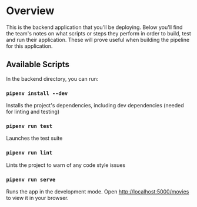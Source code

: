 # Overview

This is the backend application that you'll be deploying. Below you'll find the team's notes on what scripts or steps they perform in order to build, test and run their application. These will prove useful when building the pipeline for this application.

## Available Scripts

In the backend directory, you can run:

### `pipenv install --dev`

Installs the project's dependencies, including dev dependencies (needed for linting and testing)

### `pipenv run test`

Launches the test suite

### `pipenv run lint`

Lints the project to warn of any code style issues

### `pipenv run serve`

Runs the app in the development mode.
Open [http://localhost:5000/movies](http://localhost:5000/movies) to view it in your browser.
